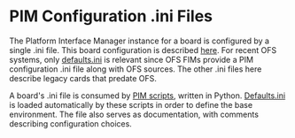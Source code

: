 # PIM Configuration .ini Files

The Platform Interface Manager instance for a board is configured by a single .ini file. This board configuration is described [here](../../docs/PIM_board_vendors.md). For recent OFS systems, only [defaults.ini](defaults.ini) is relevant since OFS FIMs provide a PIM configuration .ini file along with OFS sources. The other .ini files here describe legacy cards that predate OFS.

A board's .ini file is consumed by [PIM scripts](../../scripts/), written in Python. [Defaults.ini](defaults.ini) is loaded automatically by these scripts in order to define the base environment. The file also serves as documentation, with comments describing configuration choices.
